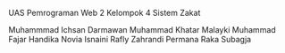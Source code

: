 UAS Pemrograman Web 2 Kelompok 4 Sistem Zakat 

Muhammmad Ichsan Darmawan
Muhammad Khatar Malayki
Muhammad Fajar Handika
Novia Isnaini
Rafly Zahrandi Permana
Raka Subagja

